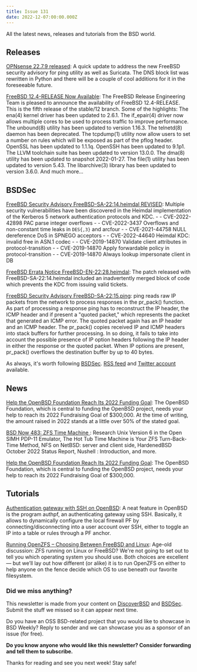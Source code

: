 ```yaml
---
title: Issue 131
date: 2022-12-07:00:00.000Z
---
```


All the latest news, releases and tutorials from the BSD world.

<!-- more -->

## Releases

[OPNsense 22.7.9 released](https://opnsense.org/opnsense-22-7-9-released/?utm_source=bsdweekly): A quick update to address the new FreeBSD security advisory for ping utility as well as Suricata. The DNS block list was rewritten in Python and there will be a couple of cool additions for it in the foreseeable future.

[FreeBSD 12.4-RELEASE Now Available](https://bsdsec.net/articles/freebsd-12-4-release-now-available?utm_source=bsdweekly): The FreeBSD Release Engineering Team is pleased to announce the availability of FreeBSD 12.4-RELEASE. This is the fifth release of the stable/12 branch. Some of the highlights: The ena(4) kernel driver has been updated to 2.6.1. The if_epair(4) driver now allows multiple cores to be used to process traffic to improve performance. The unbound(8) utility has been updated to version 1.16.3. The telnetd(8) daemon has been deprecated. The tcpdump(1) utility now allow users to set a number on rules which will be exposed as part of the pflog header. OpenSSL has been updated to 1.1.1q. OpenSSH has been updated to 9.1p1. The LLVM toolchain suite has been updated to version 13.0.0. The dma(8) utility has been updated to snapshot 2022-01-27. The file(1) utility has been updated to version 5.43. The libarchive(3) library has been updated to version 3.6.0. And much more…​

## BSDSec

[FreeBSD Security Advisory FreeBSD-SA-22:14.heimdal REVISED](https://bsdsec.net/articles/freebsd-security-advisory-freebsd-sa-22-14-heimdal-revised?utm_source=bsdweekly): Multiple security vulnerabilities have been discovered in the Heimdal implementation of the Kerberos 5 network authentication protocols and KDC. - - CVE-2022-42898 PAC parse integer overflows - - CVE-2022-3437 Overflows and non-constant time leaks in `DES{,3}` and arcfour - - CVE-2021-44758 NULL dereference DoS in SPNEGO acceptors - - CVE-2022-44640 Heimdal KDC: invalid free in ASN.1 codec - - CVE-2019-14870 Validate client attributes in protocol-transition - - CVE-2019-14870 Apply forwardable policy in protocol-transition - - CVE-2019-14870 Always lookup impersonate client in DB

[FreeBSD Errata Notice FreeBSD-EN-22:28.heimdal](https://bsdsec.net/articles/freebsd-errata-notice-freebsd-en-22-28-heimdal?utm_source=bsdweekly): The patch released with FreeBSD-SA-22:14.heimdal included an inadvertently merged block of code which prevents the KDC from issuing valid tickets.

[FreeBSD Security Advisory FreeBSD-SA-22:15.ping](https://bsdsec.net/articles/freebsd-security-advisory-freebsd-sa-22-15-ping?utm_source=bsdweekly): ping reads raw IP packets from the network to process responses in the pr_pack() function. As part of processing a response ping has to reconstruct the IP header, the ICMP header and if present a "quoted packet," which represents the packet that generated an ICMP error. The quoted packet again has an IP header and an ICMP header. The pr_pack() copies received IP and ICMP headers into stack buffers for further processing. In so doing, it fails to take into account the possible presence of IP option headers following the IP header in either the response or the quoted packet. When IP options are present, pr_pack() overflows the destination buffer by up to 40 bytes.

As always, it's worth following [BSDSec](https://bsdsec.net). [RSS feed](https://bsdsec.net/articles.atom) and [Twitter account](https://twitter.com/bsdsec) available.

## News

[Help the OpenBSD Foundation Reach Its 2022 Funding Goal](https://www.undeadly.org/cgi?action=article;sid=20221202062601&utm_source=bsdweekly): The OpenBSD Foundation, which is central to funding the OpenBSD project, needs your help to reach its 2022 Fundraising Goal of $300,000. At the time of writing, the amount raised in 2022 stands at a little over 50% of the stated goal.

[BSD Now 483: ZFS Time Machine ](https://www.bsdnow.tv/483?utm_source=bsdweekly): Research Unix Version 6 in the Open SIMH PDP-11 Emulator, The Hot Tub Time Machine is Your ZFS Turn-Back-Time Method, NFS on NetBSD: server and client side, HardenedBSD October 2022 Status Report, Nushell : Introduction, and more.

[Help the OpenBSD Foundation Reach Its 2022 Funding Goal](https://undeadly.org/cgi?action=article;sid=20221202062601&utm_source=bsdweekly): The OpenBSD Foundation, which is central to funding the OpenBSD project, needs your help to reach its 2022 Fundraising Goal of $300,000.

## Tutorials

[ Authentication gateway with SSH on OpenBSD](https://dataswamp.org/~solene/2022-12-01-openbsd-authpf.html?utm_source=bsdweekly): A neat feature in OpenBSD is the program authpf, an authenticating gateway using SSH. Basically, it allows to dynamically configure the local firewall PF by connecting/disconnecting into a user account over SSH, either to toggle an IP into a table or rules through a PF anchor.

[Running OpenZFS – Choosing Between FreeBSD and Linux](https://klarasystems.com/articles/running-openzfs-choosing-between-freebsd-and-linux/?utm_source=bsdweekly): Age-old discussion: ZFS running on Linux or FreeBSD? We're not going to set out to tell you which operating system you should use. Both choices are excellent — but we’ll lay out how different (or alike) it is to run OpenZFS on either to help anyone on the fence decide which OS to use beneath our favorite filesystem.

### Did we miss anything?

This newsletter is made from your content on [DiscoverBSD](https://discoverbsd.com) and [BSDSec](https://bsdsec.net). Submit the stuff we missed so it can appear next time.

Do you have an OSS BSD-related project that you would like to showcase in BSD Weekly? Reply to sender and we can showcase you as a sponsor of an issue (for free).

**Do you know anyone who would like this newsletter? Consider forwarding and tell them to subscribe.**

Thanks for reading and see you next week! Stay safe!
